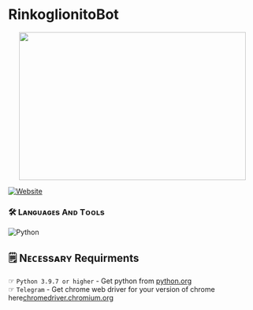 # RinkoglionitoBot
<a href="https://t.me/RinkoglionitoBot">
  <p align="center">
    <img width="460" height="300" src="http://www.fillmurray.com/460/300">
  </p>
</a>
<a href="https://discord.gg/MNsJu4AjxJ"><img alt="Website" src="https://telegra.ph/file/616bc0732af400e09ccb3.png"></a>


### 🛠️ Lᴀɴɢᴜᴀɢᴇs Aɴᴅ Tᴏᴏʟs

  ![Python](https://img.shields.io/badge/Python-3776AB?style=for-the-badge&logo=python&logoColor=white)
  

## 🗒️ Nᴇᴄᴇssᴀʀʏ Requirments

☞ `Python 3.9.7 or higher` - Get python from [python.org](https://www.python.org/downloads/)<br>
☞ `Telegram` - Get chrome web driver for your version of chrome here[chromedriver.chromium.org](https://chromedriver.chromium.org/downloads)<br>
